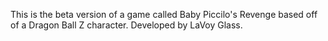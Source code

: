 This is the beta version of a game called Baby Piccilo's Revenge based off of a Dragon Ball Z character. Developed by LaVoy Glass.